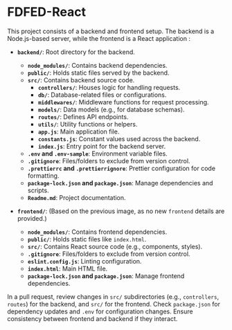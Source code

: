# FDFED-React

This project consists of a backend and frontend setup. The backend is a Node.js-based server, while the frontend is a React application :

- **`backend/`**: Root directory for the backend.
  - **`node_modules/`**: Contains backend dependencies.
  - **`public/`**: Holds static files served by the backend.
  - **`src/`**: Contains backend source code.
    - **`controllers/`**: Houses logic for handling requests.
    - **`db/`**: Database-related files or configurations.
    - **`middlewares/`**: Middleware functions for request processing.
    - **`models/`**: Data models (e.g., for database schemas).
    - **`routes/`**: Defines API endpoints.
    - **`utils/`**: Utility functions or helpers.
    - **`app.js`**: Main application file.
    - **`constants.js`**: Constant values used across the backend.
    - **`index.js`**: Entry point for the backend server.
  - **`.env` and `.env-sample`**: Environment variable files.
  - **`.gitignore`**: Files/folders to exclude from version control.
  - **`.prettierrc` and `.prettierrignore`**: Prettier configuration for code formatting.
  - **`package-lock.json` and `package.json`**: Manage dependencies and scripts.
  - **`Readme.md`**: Project documentation.

- **`frontend/`**: (Based on the previous image, as no new `frontend` details are provided.)
  - **`node_modules/`**: Contains frontend dependencies.
  - **`public/`**: Holds static files like `index.html`.
  - **`src/`**: Contains React source code (e.g., components, styles).
  - **`.gitignore`**: Files/folders to exclude from version control.
  - **`eslint.config.js`**: Linting configuration.
  - **`index.html`**: Main HTML file.
  - **`package-lock.json` and `package.json`**: Manage frontend dependencies.

In a pull request, review changes in `src/` subdirectories (e.g., `controllers`, `routes`) for the backend, and `src/` for the frontend. Check `package.json` for dependency updates and `.env` for configuration changes. Ensure consistency between frontend and backend if they interact.
